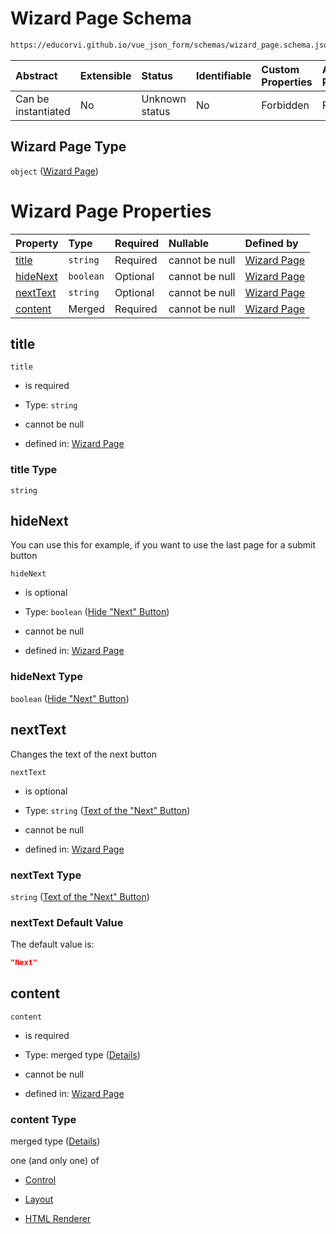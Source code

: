 # Wizard Page Schema

```txt
https://educorvi.github.io/vue_json_form/schemas/wizard_page.schema.json
```



| Abstract            | Extensible | Status         | Identifiable | Custom Properties | Additional Properties | Access Restrictions | Defined In                                                                           |
| :------------------ | :--------- | :------------- | :----------- | :---------------- | :-------------------- | :------------------ | :----------------------------------------------------------------------------------- |
| Can be instantiated | No         | Unknown status | No           | Forbidden         | Forbidden             | none                | [wizard_page.schema.json](../schemas/wizard_page.schema.json "open original schema") |

## Wizard Page Type

`object` ([Wizard Page](wizard_page.md))

# Wizard Page Properties

| Property              | Type      | Required | Nullable       | Defined by                                                                                                                                                       |
| :-------------------- | :-------- | :------- | :------------- | :--------------------------------------------------------------------------------------------------------------------------------------------------------------- |
| [title](#title)       | `string`  | Required | cannot be null | [Wizard Page](wizard_page-properties-title.md "https://educorvi.github.io/vue_json_form/schemas/wizard_page.schema.json#/properties/title")                      |
| [hideNext](#hidenext) | `boolean` | Optional | cannot be null | [Wizard Page](wizard_page-properties-hide-next-button.md "https://educorvi.github.io/vue_json_form/schemas/wizard_page.schema.json#/properties/hideNext")        |
| [nextText](#nexttext) | `string`  | Optional | cannot be null | [Wizard Page](wizard_page-properties-text-of-the-next-button.md "https://educorvi.github.io/vue_json_form/schemas/wizard_page.schema.json#/properties/nextText") |
| [content](#content)   | Merged    | Required | cannot be null | [Wizard Page](wizard_page-properties-content.md "https://educorvi.github.io/vue_json_form/schemas/wizard_page.schema.json#/properties/content")                  |

## title



`title`

*   is required

*   Type: `string`

*   cannot be null

*   defined in: [Wizard Page](wizard_page-properties-title.md "https://educorvi.github.io/vue_json_form/schemas/wizard_page.schema.json#/properties/title")

### title Type

`string`

## hideNext

You can use this for example, if you want to use the last page for a submit button

`hideNext`

*   is optional

*   Type: `boolean` ([Hide "Next" Button](wizard_page-properties-hide-next-button.md))

*   cannot be null

*   defined in: [Wizard Page](wizard_page-properties-hide-next-button.md "https://educorvi.github.io/vue_json_form/schemas/wizard_page.schema.json#/properties/hideNext")

### hideNext Type

`boolean` ([Hide "Next" Button](wizard_page-properties-hide-next-button.md))

## nextText

Changes the text of the next button

`nextText`

*   is optional

*   Type: `string` ([Text of the "Next" Button](wizard_page-properties-text-of-the-next-button.md))

*   cannot be null

*   defined in: [Wizard Page](wizard_page-properties-text-of-the-next-button.md "https://educorvi.github.io/vue_json_form/schemas/wizard_page.schema.json#/properties/nextText")

### nextText Type

`string` ([Text of the "Next" Button](wizard_page-properties-text-of-the-next-button.md))

### nextText Default Value

The default value is:

```json
"Next"
```

## content



`content`

*   is required

*   Type: merged type ([Details](wizard_page-properties-content.md))

*   cannot be null

*   defined in: [Wizard Page](wizard_page-properties-content.md "https://educorvi.github.io/vue_json_form/schemas/wizard_page.schema.json#/properties/content")

### content Type

merged type ([Details](wizard_page-properties-content.md))

one (and only one) of

*   [Control](layout-properties-elements-layoutelement-oneof-control.md "check type definition")

*   [Layout](layout-properties-elements-layoutelement-oneof-layout.md "check type definition")

*   [HTML Renderer](layout-properties-elements-layoutelement-oneof-html-renderer.md "check type definition")
